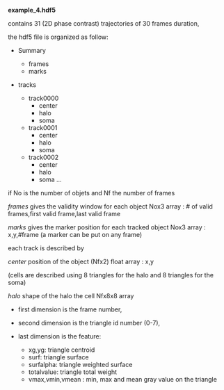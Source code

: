 **example_4.hdf5**

contains 31 (2D phase contrast) trajectories of 30 frames duration, 

the hdf5 file is organized as follow: 

* Summary
    * frames
    * marks

* tracks
    * track0000
        * center
        * halo
        * soma
    * track0001
        * center
        * halo
        * soma
    * track0002
        * center
        * halo
        * soma
...

if No is the number of objets and Nf the number of frames

*frames* gives the validity window for each object Nox3 array : # of valid frames,first valid frame,last valid frame

*marks* gives the marker position for each tracked object Nox3 array : x,y,#frame (a marker can be put on any frame)

each track is described by 

*center* position of the object (Nfx2) float array : x,y

(cells are described using 8 triangles for the halo and 8 triangles for the soma)

*halo* shape of the halo the cell Nfx8x8 array 

- first dimension is the frame number,
 
- second dimension is the triangle id number (0-7),
 
- last dimension is the feature: 
    - xg,yg: triangle centroid
    - surf: triangle surface
    - surfalpha: triangle weighted surface
    - totalvalue: triangle total weight
    - vmax,vmin,vmean : min, max and mean gray value on the triangle


